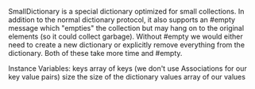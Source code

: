 SmallDictionary is a special dictionary optimized for small collections. In addition to the normal dictionary protocol, it also supports an #empty message which "empties" the collection but may hang on to the original elements (so it could collect garbage). Without #empty we would either need to create a new dictionary or explicitly remove everything from the dictionary. Both of these take more time and #empty.Instance Variables:keys <Array of: Object> array of keys (we don't use Associations for our key value pairs)size <Integer> the size of the dictionaryvalues <Array of: Object> array of our values